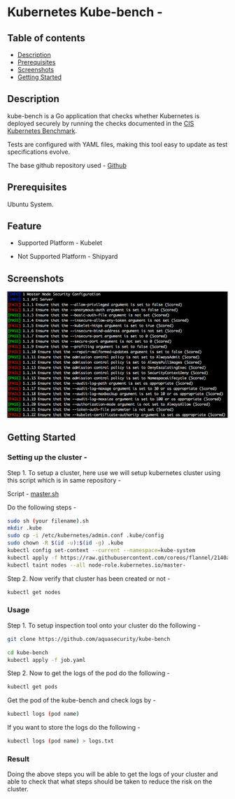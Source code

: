 # Kubernetes Kube-bench -

## **Table of contents**
- [Description](#description)
- [Prerequisites](#prerequisites)
- [Screenshots](#screenshots)
- [Getting Started](#getting-started)

## Description

kube-bench is a Go application that checks whether Kubernetes is deployed securely by running the checks documented in the [CIS Kubernetes Benchmark](https://www.cisecurity.org/benchmark/kubernetes/).

Tests are configured with YAML files, making this tool easy to update as test specifications evolve.

The base github repository used - [Github](https://github.com/aquasecurity/kube-bench)

## Prerequisites

Ubuntu System.

## Feature

* Supported Platform - Kubelet

* Not Supported Platform - Shipyard

## Screenshots 

![output](https://raw.githubusercontent.com/aquasecurity/kube-bench/master/images/output.png)

## Getting Started

### Setting up the cluster -

Step 1. To setup a cluster, here use we will setup kubernetes cluster using this script which is in same repository -

Script - [master.sh](https://github.com/aashishgoyal246/kubernetes-security-tools/blob/master/kube-bench/master.sh)

Do the following steps -

```sh
sudo sh (your filename).sh
mkdir .kube
sudo cp -i /etc/kubernetes/admin.conf .kube/config
sudo chown -R $(id -u):$(id -g) .kube
kubectl config set-context --current --namespace=kube-system
kubectl apply -f https://raw.githubusercontent.com/coreos/flannel/2140ac876ef134e0ed5af15c65e414cf26827915/Documentation/kube-flannel.yml
kubectl taint nodes --all node-role.kubernetes.io/master-
```

Step 2. Now verify that cluster has been created or not -

```sh
kubectl get nodes
```

### Usage

Step 1. To setup inspection tool onto your cluster do the following -

```sh
git clone https://github.com/aquasecurity/kube-bench
```

```sh
cd kube-bench
kubectl apply -f job.yaml
```

Step 2. Now to get the logs of the pod do the following -

```sh
kubectl get pods
```

Get the pod of the kube-bench and check logs by -

```sh
kubectl logs (pod name)
```

If you want to store the logs do the following -

```sh
kubectl logs (pod name) > logs.txt
```

### Result

Doing the above steps you will be able to get the logs of your cluster and able to check that what steps should be taken to reduce the risk on the cluster. 